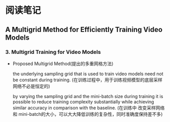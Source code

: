 # 阅读笔记
## A Multigrid Method for Efficiently Training Video Models



### 3. Multigrid Training for Video Models

- Proposed Multigrid Method(提出的多重网格方法)

    the underlying sampling grid that is used to train video models need not be constant during training.
    (在训练过程中，用于训练视频模型的底层采样网络不必是恒定的)

    by varying the sampling grid and the mini-batch size during training
    it is possible to reduce training complexity substantially  while achieving similar accuracy in comparison with the baseline.
    (在训练中 改变采样网络 和 mini-batch的大小，可以大大降低训练的复杂性，同时准确度保持差不多)



